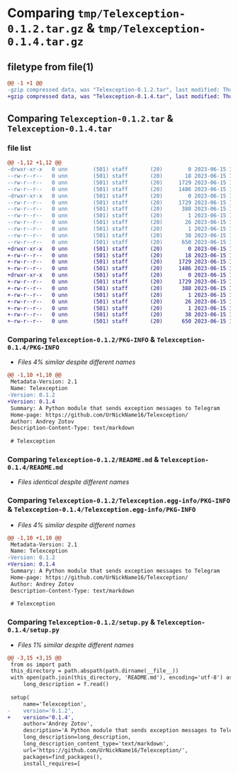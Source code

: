 # Comparing `tmp/Telexception-0.1.2.tar.gz` & `tmp/Telexception-0.1.4.tar.gz`

## filetype from file(1)

```diff
@@ -1 +1 @@
-gzip compressed data, was "Telexception-0.1.2.tar", last modified: Thu Jun 15 13:41:15 2023, max compression
+gzip compressed data, was "Telexception-0.1.4.tar", last modified: Thu Jun 15 13:43:58 2023, max compression
```

## Comparing `Telexception-0.1.2.tar` & `Telexception-0.1.4.tar`

### file list

```diff
@@ -1,12 +1,12 @@
-drwxr-xr-x   0 unn        (501) staff       (20)        0 2023-06-15 13:41:15.319989 Telexception-0.1.2/
--rw-r--r--   0 unn        (501) staff       (20)       18 2023-06-15 13:40:19.000000 Telexception-0.1.2/MANIFEST.in
--rw-r--r--   0 unn        (501) staff       (20)     1729 2023-06-15 13:41:15.319870 Telexception-0.1.2/PKG-INFO
--rw-r--r--   0 unn        (501) staff       (20)     1486 2023-06-15 13:24:38.000000 Telexception-0.1.2/README.md
-drwxr-xr-x   0 unn        (501) staff       (20)        0 2023-06-15 13:41:15.319536 Telexception-0.1.2/Telexception.egg-info/
--rw-r--r--   0 unn        (501) staff       (20)     1729 2023-06-15 13:41:15.000000 Telexception-0.1.2/Telexception.egg-info/PKG-INFO
--rw-r--r--   0 unn        (501) staff       (20)      388 2023-06-15 13:41:15.000000 Telexception-0.1.2/Telexception.egg-info/SOURCES.txt
--rw-r--r--   0 unn        (501) staff       (20)        1 2023-06-15 13:41:15.000000 Telexception-0.1.2/Telexception.egg-info/dependency_links.txt
--rw-r--r--   0 unn        (501) staff       (20)       26 2023-06-15 13:41:15.000000 Telexception-0.1.2/Telexception.egg-info/requires.txt
--rw-r--r--   0 unn        (501) staff       (20)        1 2023-06-15 13:41:15.000000 Telexception-0.1.2/Telexception.egg-info/top_level.txt
--rw-r--r--   0 unn        (501) staff       (20)       38 2023-06-15 13:41:15.320028 Telexception-0.1.2/setup.cfg
--rw-r--r--   0 unn        (501) staff       (20)      650 2023-06-15 13:41:11.000000 Telexception-0.1.2/setup.py
+drwxr-xr-x   0 unn        (501) staff       (20)        0 2023-06-15 13:43:58.525680 Telexception-0.1.4/
+-rw-r--r--   0 unn        (501) staff       (20)       18 2023-06-15 13:40:19.000000 Telexception-0.1.4/MANIFEST.in
+-rw-r--r--   0 unn        (501) staff       (20)     1729 2023-06-15 13:43:58.525553 Telexception-0.1.4/PKG-INFO
+-rw-r--r--   0 unn        (501) staff       (20)     1486 2023-06-15 13:42:16.000000 Telexception-0.1.4/README.md
+drwxr-xr-x   0 unn        (501) staff       (20)        0 2023-06-15 13:43:58.525203 Telexception-0.1.4/Telexception.egg-info/
+-rw-r--r--   0 unn        (501) staff       (20)     1729 2023-06-15 13:43:58.000000 Telexception-0.1.4/Telexception.egg-info/PKG-INFO
+-rw-r--r--   0 unn        (501) staff       (20)      388 2023-06-15 13:43:58.000000 Telexception-0.1.4/Telexception.egg-info/SOURCES.txt
+-rw-r--r--   0 unn        (501) staff       (20)        1 2023-06-15 13:43:58.000000 Telexception-0.1.4/Telexception.egg-info/dependency_links.txt
+-rw-r--r--   0 unn        (501) staff       (20)       26 2023-06-15 13:43:58.000000 Telexception-0.1.4/Telexception.egg-info/requires.txt
+-rw-r--r--   0 unn        (501) staff       (20)        1 2023-06-15 13:43:58.000000 Telexception-0.1.4/Telexception.egg-info/top_level.txt
+-rw-r--r--   0 unn        (501) staff       (20)       38 2023-06-15 13:43:58.525726 Telexception-0.1.4/setup.cfg
+-rw-r--r--   0 unn        (501) staff       (20)      650 2023-06-15 13:42:29.000000 Telexception-0.1.4/setup.py
```

### Comparing `Telexception-0.1.2/PKG-INFO` & `Telexception-0.1.4/PKG-INFO`

 * *Files 4% similar despite different names*

```diff
@@ -1,10 +1,10 @@
 Metadata-Version: 2.1
 Name: Telexception
-Version: 0.1.2
+Version: 0.1.4
 Summary: A Python module that sends exception messages to Telegram
 Home-page: https://github.com/UrNickName16/Telexception/
 Author: Andrey Zotov
 Description-Content-Type: text/markdown
 
 # Telexception
```

### Comparing `Telexception-0.1.2/README.md` & `Telexception-0.1.4/README.md`

 * *Files identical despite different names*

### Comparing `Telexception-0.1.2/Telexception.egg-info/PKG-INFO` & `Telexception-0.1.4/Telexception.egg-info/PKG-INFO`

 * *Files 4% similar despite different names*

```diff
@@ -1,10 +1,10 @@
 Metadata-Version: 2.1
 Name: Telexception
-Version: 0.1.2
+Version: 0.1.4
 Summary: A Python module that sends exception messages to Telegram
 Home-page: https://github.com/UrNickName16/Telexception/
 Author: Andrey Zotov
 Description-Content-Type: text/markdown
 
 # Telexception
```

### Comparing `Telexception-0.1.2/setup.py` & `Telexception-0.1.4/setup.py`

 * *Files 1% similar despite different names*

```diff
@@ -3,15 +3,15 @@
 from os import path
 this_directory = path.abspath(path.dirname(__file__))
 with open(path.join(this_directory, 'README.md'), encoding='utf-8') as f:
     long_description = f.read()
 
 setup(
     name='Telexception',
-    version='0.1.2',
+    version='0.1.4',
     author='Andrey Zotov',
     description='A Python module that sends exception messages to Telegram',
     long_description=long_description,
     long_description_content_type='text/markdown',
     url='https://github.com/UrNickName16/Telexception/',
     packages=find_packages(),
     install_requires=[
```

